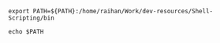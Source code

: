 
```
export PATH=${PATH}:/home/raihan/Work/dev-resources/Shell-Scripting/bin
```
```
echo $PATH
```
